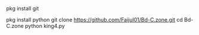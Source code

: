 pkg install git

pkg install python 
git clone https://github.com/Faijul01/Bd-C.zone.git
cd Bd-C.zone
python king4.py
